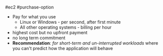 #ec2 #purchase-option
- Pay for what you use
	- Linux or Windows - per second, after first minute
	- All other operating systems - billing per hour
- highest cost but no upfront payment
- no long term commitment
- **Recommendation**: *for short-term and un-interrupted workloads* where you can't predict how the application will behave
